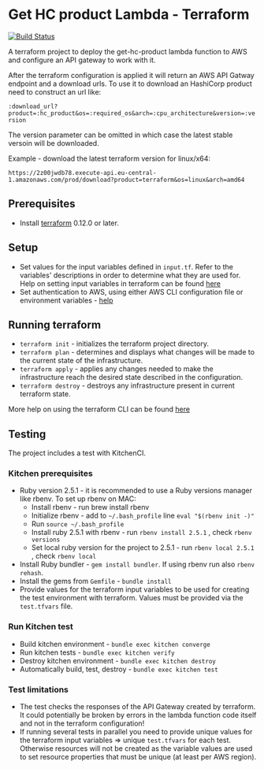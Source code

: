 # Get HC product Lambda - Terraform

[![Build Status](https://travis-ci.org/srdCodeSamples/aws-lambda-get-hcproduct.svg?branch=master)](https://travis-ci.org/srdCodeSamples/aws-lambda-get-hcproduct)

A terraform project to deploy the get-hc-product lambda function to AWS and configure an API gateway to work with it.

After the terraform configuration is applied it will return an AWS API Gatway endpoint and a download urls. To use it to download an HashiCorp product need to construct an url like:

`:download_url?product=:hc_product&os=:required_os&arch=:cpu_architecture&version=:version`

The version parameter can be omitted in which case the latest stable versoin will be downloaded.

Example - download the latest terraform version for linux/x64:

`https://2z00jwdb78.execute-api.eu-central-1.amazonaws.com/prod/download?product=terraform&os=linux&arch=amd64`

## Prerequisites

* Install [terraform](https://www.terraform.io/downloads.html) 0.12.0 or later.

## Setup

* Set values for the input variables defined in `input.tf`. Refer to the variables' descriptions in order to determine what they are used for. Help on setting input variables in terraform can be found [here](https://www.terraform.io/docs/configuration/variables.html#assigning-values-to-root-module-variables)
* Set authentication to AWS, using either AWS CLI configuration file or environment variables - [help](https://www.terraform.io/docs/providers/aws/index.html#environment-variables)

## Running terraform

* `terraform init` - initializes the terraform project directory.
* `terraform plan` - determines and displays what changes will be made to the current state of the infrastructure.
* `terraform apply` - applies any changes needed to make the infrastructure reach the desired state described in the configuration.
* `terraform destroy` - destroys any infrastructure present in current terraform state.

More help on using the terraform CLI can be found [here](https://www.terraform.io/docs/commands/index.html)

## Testing

The project includes a test with KitchenCI.

### Kitchen prerequisites

* Ruby version 2.5.1 - it is recommended to use a Ruby versions manager like rbenv. To set up rbenv on MAC:
  * Install rbenv - run brew install rbenv
  * Initialize rbenv - add to `~/.bash_profile` line `eval "$(rbenv init -)"`
  * Run `source ~/.bash_profile`
  * Install ruby 2.5.1 with rbenv - run `rbenv install 2.5.1` , check `rbenv versions`
  * Set local ruby version for the project to 2.5.1 - run `rbenv local 2.5.1` , check `rbenv local`
* Install Ruby bundler - `gem install bundler`. If using rbenv run also `rbenv rehash`.
* Install the gems from `Gemfile` - `bundle install`
* Provide values for the terraform input variables to be used for creating the test environment with terraform. Values must be provided via the `test.tfvars` file.

### Run Kitchen test

* Build kitchen environment - `bundle exec kitchen converge`
* Run kitchen tests - `bundle exec kitchen verify`
* Destroy kitchen environment - `bundle exec kitchen destroy`
* Automatically build, test, destroy - `bundle exec kitchen test`

### Test limitations

* The test checks the responses of the API Gateway created by terraform. It could potentially be broken by errors in the lambda function code itself and not in the terraform configuration!
* If running several tests in parallel you need to provide unique values for the terraform input variables => unique `test.tfvars` for each test. Otherwise resources will not be created as the variable values are used to set resource properties that must be unique (at least per AWS region).
